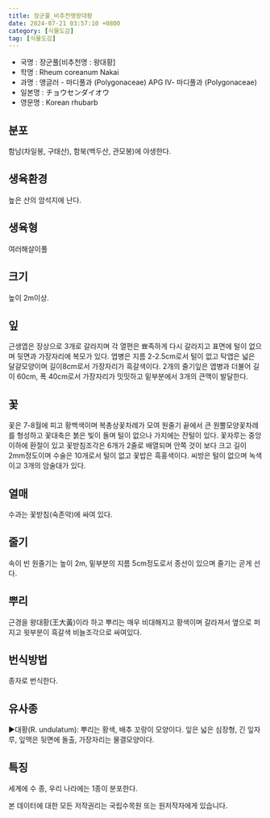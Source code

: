 ```yaml
---
title: 장군풀_비추천명왕대황
date: 2024-07-21 03:57:10 +0800
category: [식물도감]
tag: [식물도감]
---
```




- 국명 : 장군풀[비추천명 : 왕대황]
- 학명 : Rheum coreanum Nakai
- 과명 : 앵글러 - 마디풀과 (Polygonaceae) APG Ⅳ- 마디풀과 (Polygonaceae)
- 일본명 : チョウセンダイオウ
- 영문명 : Korean rhubarb


## 분포
함남(차일봉, 구태산), 함북(백두산, 관모봉)에 야생한다.
## 생육환경
높은 산의 암석지에 난다.
## 생육형
여러해살이풀
## 크기
높이 2m이상.
## 잎
근생엽은 장상으로 3개로 갈라지며 각 열편은 뾰족하게 다시 갈라지고 표면에 털이 없으며 뒷면과 가장자리에 복모가 있다. 엽병은 지름 2-2.5cm로서 털이 없고 탁엽은 넓은 달걀모양이며 길이8cm로서 가장자리가 흑갈색이다. 2개의 줄기잎은 엽병과 더불어 길이 60cm, 폭 40cm로서 가장자리가 밋밋하고 밑부분에서 3개의 큰맥이 발달한다.
## 꽃
꽃은 7-8월에 피고 황백색이며 복총상꽃차례가 모여 원줄기 끝에서 큰 원뿔모양꽃차례를 형성하고 꽃대축은 붉은 빛이 돌며 털이 없으나 가지에는 잔털이 있다. 꽃자루는 중앙 이하에 환절이 있고 꽃받침조각은 6개가 2줄로 배열되며 안쪽 것이 보다 크고 길이 2mm정도이며 수술은 10개로서 털이 없고 꽃밥은 흑홍색이다. 씨방은 털이 없으며 녹색이고 3개의 암술대가 있다.
## 열매
수과는 꽃받침(숙존악)에 싸여 있다.
## 줄기
속이 빈 원줄기는 높이 2m, 밑부분의 지름 5cm정도로서 종선이 있으며 줄기는 곧게 선다.
## 뿌리
근경을 왕대황(王大黃)이라 하고 뿌리는 매우 비대해지고 황색이며 갈라져서 옆으로 퍼지고 윗부분이 흑갈색 비늘조각으로 싸여있다.
## 번식방법
종자로 번식한다.
## 유사종
▶대황(R. undulatum): 뿌리는 황색, 배추 꼬랑이 모양이다. 잎은 넓은 심장형, 긴 잎자루, 잎맥은 뒷면에 돌출, 가장자리는 물결모양이다.
## 특징
세계에 수 종, 우리 나라에는 1종이 분포한다.






본 데이터에 대한 모든 저작권리는 국립수목원 또는 원저작자에게 있습니다.
